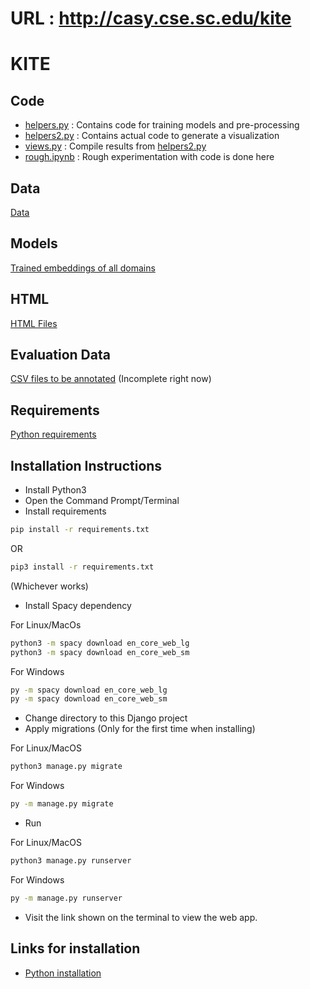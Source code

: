 # URL : http://casy.cse.sc.edu/kite

# KITE

## Code
* [helpers.py](vis/Helpers/helpers.py) : Contains code for training models and pre-processing
* [helpers2.py](vis/Helpers/helpers2.py) : Contains actual code to generate a visualization
* [views.py](vis/views.py) : Compile results from [helpers2.py](vis/Helpers/helpers2.py)
* [rough.ipynb](vis/Helpers/rough.ipynb) : Rough experimentation with code is done here

## Data
[Data](vis/Data)

## Models
[Trained embeddings of all domains](vis/Models)

## HTML
[HTML Files](vis/templates/vis)

## Evaluation Data
[CSV files to be annotated](Evaluation%20Data) (Incomplete right now)

## Requirements
[Python requirements](requirements.txt)

## Installation Instructions
* Install Python3
* Open the Command Prompt/Terminal
* Install requirements
```bash
pip install -r requirements.txt
```
OR
```bash
pip3 install -r requirements.txt
```
(Whichever works)
* Install Spacy dependency

For Linux/MacOs
```bash
python3 -m spacy download en_core_web_lg
python3 -m spacy download en_core_web_sm
```
For Windows
```bash
py -m spacy download en_core_web_lg
py -m spacy download en_core_web_sm
```
* Change directory to this Django project
* Apply migrations (Only for the first time when installing)  

For Linux/MacOS
```bash
python3 manage.py migrate
```
For Windows
```bash
py -m manage.py migrate
```
* Run  

For Linux/MacOS
```bash
python3 manage.py runserver
```
For Windows
```bash
py -m manage.py runserver
```
* Visit the link shown on the terminal to view the web app.

## Links for installation
* [Python installation](https://www.python.org/downloads/)
